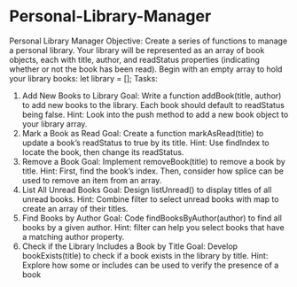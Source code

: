 # Personal-Library-Manager
Personal Library Manager
Objective:
Create a series of functions to manage a personal library. Your library will be
represented as an array of book objects, each with title, author, and readStatus
properties (indicating whether or not the book has been read).
Begin with an empty array to hold your library books:
let library = [];
Tasks:
1. Add New Books to Library
Goal: Write a function addBook(title, author) to add new books to the library.
Each book should default to readStatus being false.
Hint: Look into the push method to add a new book object to your library array.
2. Mark a Book as Read
Goal: Create a function markAsRead(title) to update a book’s readStatus to true
by its title.
Hint: Use findIndex to locate the book, then change its readStatus.
3. Remove a Book
Goal: Implement removeBook(title) to remove a book by title.
Hint: First, find the book’s index. Then, consider how splice can be used to
remove an item from an array.
4. List All Unread Books
Goal: Design listUnread() to display titles of all unread books.
Hint: Combine filter to select unread books with map to create an array of their
titles.
5. Find Books by Author
Goal: Code findBooksByAuthor(author) to find all books by a given author.
Hint: filter can help you select books that have a matching author property.
6. Check if the Library Includes a Book by Title
Goal: Develop bookExists(title) to check if a book exists in the library by title.
Hint: Explore how some or includes can be used to verify the presence of a book
